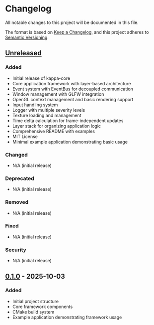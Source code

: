 # Changelog

All notable changes to this project will be documented in this file.

The format is based on [Keep a Changelog](https://keepachangelog.com/en/1.0.0/),
and this project adheres to [Semantic Versioning](https://semver.org/spec/v2.0.0.html).

## [Unreleased]

### Added
- Initial release of kappa-core
- Core application framework with layer-based architecture
- Event system with EventBus for decoupled communication
- Window management with GLFW integration
- OpenGL context management and basic rendering support
- Input handling system
- Logger with multiple severity levels
- Texture loading and management
- Time delta calculation for frame-independent updates
- Layer stack for organizing application logic
- Comprehensive README with examples
- MIT License
- Minimal example application demonstrating basic usage

### Changed
- N/A (initial release)

### Deprecated
- N/A (initial release)

### Removed
- N/A (initial release)

### Fixed
- N/A (initial release)

### Security
- N/A (initial release)

## [0.1.0] - 2025-10-03

### Added
- Initial project structure
- Core framework components
- CMake build system
- Example application demonstrating framework usage

[Unreleased]: https://github.com/Konstantysz/kappa-core/compare/v0.1.0...HEAD
[0.1.0]: https://github.com/Konstantysz/kappa-core/releases/tag/v0.1.0
